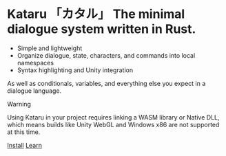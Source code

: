 # Kataru 「カタル」 The minimal dialogue system written in Rust.
- Simple and lightweight
- Organize dialogue, state, characters, and commands into local namespaces
- Syntax highlighting and Unity integration
  
As well as conditionals, variables, and everything else you expect in a dialogue language.


> [!WARNING]
> Using Kataru in your project requires linking a WASM library or Native DLL, which means builds like Unity WebGL and Windows x86 are not supported at this time.


<div class="special-btns">
<a href="#/installation.md">Install</a>
<a href="#/concepts/basics">Learn</a>
</div>